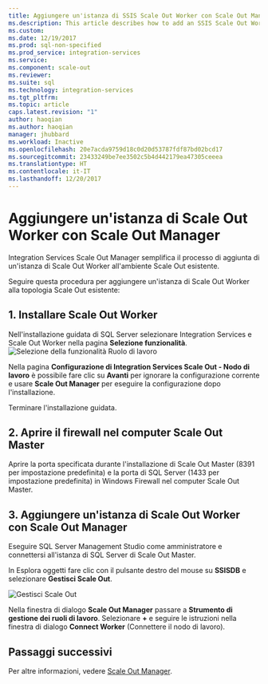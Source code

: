 ```yaml
---
title: Aggiungere un'istanza di SSIS Scale Out Worker con Scale Out Manager | Microsoft Docs
ms.description: This article describes how to add an SSIS Scale Out Worker to an existing Scale Out environment by using Scale Out Manager.
ms.custom: 
ms.date: 12/19/2017
ms.prod: sql-non-specified
ms.prod_service: integration-services
ms.service: 
ms.component: scale-out
ms.reviewer: 
ms.suite: sql
ms.technology: integration-services
ms.tgt_pltfrm: 
ms.topic: article
caps.latest.revision: "1"
author: haoqian
ms.author: haoqian
manager: jhubbard
ms.workload: Inactive
ms.openlocfilehash: 20e7acda9759d18c0d20d53787fdf87bd02bcd17
ms.sourcegitcommit: 23433249be7ee3502c5b4d442179ea47305ceeea
ms.translationtype: HT
ms.contentlocale: it-IT
ms.lasthandoff: 12/20/2017
---
```

# <a name="add-a-scale-out-worker-with-scale-out-manager"></a>Aggiungere un'istanza di Scale Out Worker con Scale Out Manager

Integration Services Scale Out Manager semplifica il processo di aggiunta di un'istanza di Scale Out Worker all'ambiente Scale Out esistente. 

Seguire questa procedura per aggiungere un'istanza di Scale Out Worker alla topologia Scale Out esistente:

## <a name="1-install-scale-out-worker"></a>1. Installare Scale Out Worker
Nell'installazione guidata di SQL Server selezionare Integration Services e Scale Out Worker nella pagina **Selezione funzionalità**. 
![Selezione della funzionalità Ruolo di lavoro](media/feature-select-worker.PNG)

Nella pagina **Configurazione di Integration Services Scale Out - Nodo di lavoro** è possibile fare clic su **Avanti** per ignorare la configurazione corrente e usare **Scale Out Manager** per eseguire la configurazione dopo l'installazione.

Terminare l'installazione guidata.

## <a name="2-open-the-firewall-on-the-scale-out-master-computer"></a>2. Aprire il firewall nel computer Scale Out Master
Aprire la porta specificata durante l'installazione di Scale Out Master (8391 per impostazione predefinita) e la porta di SQL Server (1433 per impostazione predefinita) in Windows Firewall nel computer Scale Out Master.

## <a name="3-add-a-scale-out-worker-with-scale-out-manager"></a>3. Aggiungere un'istanza di Scale Out Worker con Scale Out Manager
Eseguire SQL Server Management Studio come amministratore e connettersi all'istanza di SQL Server di Scale Out Master.

In Esplora oggetti fare clic con il pulsante destro del mouse su **SSISDB** e selezionare **Gestisci Scale Out**. 

![Gestisci Scale Out](media/manage-scale-out.PNG)

Nella finestra di dialogo **Scale Out Manager** passare a **Strumento di gestione dei ruoli di lavoro**. Selezionare **+** e seguire le istruzioni nella finestra di dialogo **Connect Worker** (Connettere il nodo di lavoro). 

## <a name="next-steps"></a>Passaggi successivi
Per altre informazioni, vedere [Scale Out Manager](integration-services-ssis-scale-out-manager.md).